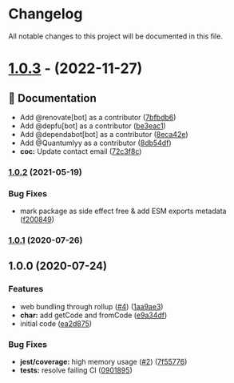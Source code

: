 # Changelog

All notable changes to this project will be documented in this file.

# [1.0.3](https://github.com/skyra-project/char/compare/v1.0.2...v1.0.3) - (2022-11-27)

## 📝 Documentation

- Add @renovate[bot] as a contributor ([7bfbdb6](https://github.com/skyra-project/char/commit/7bfbdb60c5edb1dbff001d8cb82c7983588aede2))
- Add @depfu[bot] as a contributor ([be3eac1](https://github.com/skyra-project/char/commit/be3eac14e1a8d170b8ab568e09b0c8f3c8d5e52e))
- Add @dependabot[bot] as a contributor ([8eca42e](https://github.com/skyra-project/char/commit/8eca42e68b285677356089a9031f0cdd36610f7c))
- Add @Quantumlyy as a contributor ([8db54df](https://github.com/skyra-project/char/commit/8db54df51f87965a354cb3b39d3af99d97a1bff6))
- **coc:** Update contact email ([72c3f8c](https://github.com/skyra-project/char/commit/72c3f8cefe2b65349b5bee5a563515d807aeeab6))

### [1.0.2](https://github.com/skyra-project/char/compare/v1.0.1...v1.0.2) (2021-05-19)

### Bug Fixes

-   mark package as side effect free & add ESM exports metadata ([f200849](https://github.com/skyra-project/char/commit/f2008497eb3dacb76c344bd58a160003fab23eb1))

### [1.0.1](https://github.com/skyra-project/char/compare/v1.0.0...v1.0.1) (2020-07-26)

## 1.0.0 (2020-07-24)

### Features

-   web bundling through rollup ([#4](https://github.com/skyra-project/char/issues/4)) ([1aa9ae3](https://github.com/skyra-project/char/commit/1aa9ae3ddaa64f738b2a6290f8cd328fa7cc000a))
-   **char:** add getCode and fromCode ([e9a34df](https://github.com/skyra-project/char/commit/e9a34df29dc1902e4f7798a2889958e86665f2c2))
-   initial code ([ea2d875](https://github.com/skyra-project/char/commit/ea2d8750143a37ca5b4bb013b4dc90f3c614a940))

### Bug Fixes

-   **jest/coverage:** high memory usage ([#2](https://github.com/skyra-project/char/issues/2)) ([7f55776](https://github.com/skyra-project/char/commit/7f55776dd2e9fea995c418361f4edff8c9cb2a08))
-   **tests:** resolve failing CI ([0901895](https://github.com/skyra-project/char/commit/0901895b32d89db9c6c52c82ba4955e4f3c481f9))
